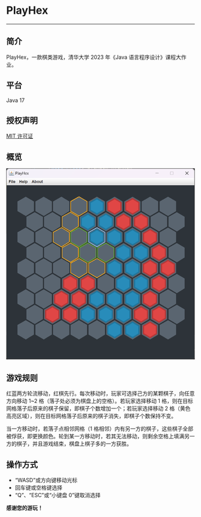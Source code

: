 # PlayHex

---

## 简介

PlayHex，一款棋类游戏，清华大学 2023 年《Java 语言程序设计》课程大作业。

## 平台

Java 17

## 授权声明

[MIT 许可证](../../LICENSE)

## 概览

![overview](../../assets/overview.png)

## 游戏规则

红蓝两方轮流移动，红棋先行。每次移动时，玩家可选择己方的某颗棋子，向任意方向移动 1\~2 格（落子处必须为棋盘上的空格）。若玩家选择移动 1 格，则在目标网格落子后原来的棋子保留，即棋子个数增加一个；若玩家选择移动 2 格（黄色高亮区域），则在目标网格落子后原来的棋子消失，即棋子个数保持不变。

当一方移动时，若落子点相邻网格（1 格相邻）内有另一方的棋子，这些棋子全部被俘获，即更换颜色。轮到某一方移动时，若其无法移动，则剩余空格上填满另一方的棋子，并且游戏结束，棋盘上棋子多的一方获胜。

## 操作方式

+ “WASD”或方向键移动光标
+ 回车键或空格键选择
+ “Q”、“ESC”或“小键盘 0”键取消选择

**感谢您的游玩！**
